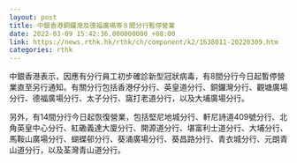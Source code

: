 ```yaml
---
layout: post
title: 中銀香港銅鑼灣及德福廣場等８間分行暫停營業
date: 2022-03-09 15:42:36.000000000 +08:00
link: https://news.rthk.hk/rthk/ch/component/k2/1638011-20220309.htm
categories: rthk
---
```


中銀香港表示，因應有分行員工初步確診新型冠狀病毒，有8間分行今日起暫停營業直至另行通知。有關分行包括香港仔分行、英皇道分行、銅鑼灣分行、觀塘廣場分行、德福廣場分行、太子分行、窩打老道分行，以及大埔廣場分行。

另外，有14間分行今日起恢復營業，包括堅尼地城分行、軒尼詩道409號分行、北角英皇中心分行、紅磡義達大廈分行、開源道分行、堪富利士道分行、大埔分行、馬鞍山廣場分行、蝴蝶邨分行、葵涌廣場分行、葵昌路分行、青衣城分行、元朗青山道分行，以及荃灣青山道分行。
